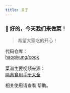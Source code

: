 ```yaml
---
title: 关于
---
```


### **🍜 好的，今天我们来做菜！**

> 希望大家吃的开心！

<div class="inline-flex justify-center items-center">
代码仓库：<a class="inline-flex items-center justify-center" href="https://github.com/haoqiyung/cook" target="_blank">
<div m="r-1" inline-flex i-ri-github-line />haoqiyung/cook</a>
</div>

<br />

<div class="inline-flex justify-center items-center">
菜谱主要视频来源：
<a class="inline-flex items-center text-sm text-blue-600 dark:text-blue-400" href="https://docs.qq.com/sheet/DQk1vdkhFV0twQVNS" target="_blank">
  <div m="r-1" inline-flex i-ri-bilibili-line></div>
  <span class="inline-flex">隔离食用手册大全</span>
</a>
</div>

相关使用请查看 <router-link to="/help">帮助</router-link>。








